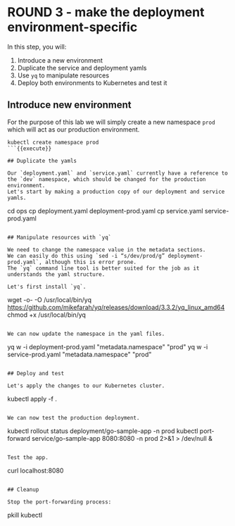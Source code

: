 # ROUND 3 - make the deployment environment-specific

In this step, you will:
1. Introduce a new environment
2. Duplicate the service and deployment yamls
3. Use `yq` to manipulate resources
4. Deploy both environments to Kubernetes and test it

## Introduce new environment

For the purpose of this lab we will simply create a new namespace `prod` which will act as our production environment.

```
kubectl create namespace prod
```{{execute}}

## Duplicate the yamls

Our `deployment.yaml` and `service.yaml` currently have a reference to the `dev` namespace, which should be changed for the production environment.
Let's start by making a production copy of our deployment and service yamls.

```
cd ops
cp deployment.yaml deployment-prod.yaml
cp service.yaml service-prod.yaml
```{{execute}}

## Manipulate resources with `yq`

We need to change the namespace value in the metadata sections.
We can easily do this using `sed -i “s/dev/prod/g” deployment-prod.yaml`, although this is error prone.
The `yq` command line tool is better suited for the job as it understands the yaml structure.

Let's first install `yq`.

```
wget -o- -O /usr/local/bin/yq https://github.com/mikefarah/yq/releases/download/3.3.2/yq_linux_amd64
chmod +x /usr/local/bin/yq
```{{execute}}

We can now update the namespace in the yaml files.

```
yq w -i deployment-prod.yaml "metadata.namespace" "prod"
yq w -i service-prod.yaml "metadata.namespace" "prod"
```{{execute}}

## Deploy and test

Let's apply the changes to our Kubernetes cluster.

```
kubectl apply -f .
```{{execute}}

We can now test the production deployment.

```
kubectl rollout status deployment/go-sample-app -n prod
kubectl port-forward service/go-sample-app 8080:8080 -n prod 2>&1 > /dev/null &
```{{execute}}

Test the app.
```
curl localhost:8080
```{{execute}}

## Cleanup

Stop the port-forwarding process:
```
pkill kubectl
```{{execute}}

